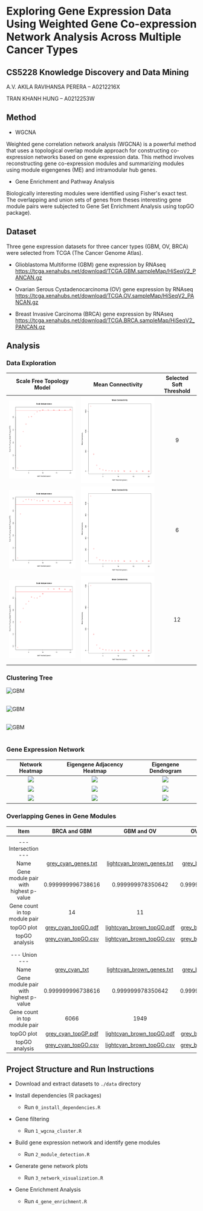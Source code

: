 # Exploring Gene Expression Data Using Weighted Gene Co-expression Network Analysis Across Multiple Cancer Types

## CS5228 Knowledge Discovery and Data Mining
A.V. AKILA RAVIHANSA PERERA – A0212216X

TRAN KHANH HUNG – A0212253W


## Method

- WGCNA

Weighted gene correlation network analysis (WGCNA) is a powerful method that uses a topological overlap module approach for constructing co-expression networks based on gene expression data. This method involves reconstructing gene co-expression modules and summarizing modules using module eigengenes (ME) and intramodular hub genes.

- Gene Enrichment and Pathway Analysis

Biologically interesting modules were identified using Fisher's exact test. The overlapping and union sets of genes from theses interesting gene module pairs were 
subjected to Gene Set Enrichment Analysis using topGO package).

## Dataset

Three gene expression datasets for three cancer types (GBM, OV, BRCA) were selected from TCGA (The Cancer Genome Atlas).

 - Glioblastoma Multiforme (GBM) gene expression by RNAseq
 https://tcga.xenahubs.net/download/TCGA.GBM.sampleMap/HiSeqV2_PANCAN.gz
 
 - Ovarian Serous Cystadenocarcinoma (OV) gene expression by RNAseq
 https://tcga.xenahubs.net/download/TCGA.OV.sampleMap/HiSeqV2_PANCAN.gz
 
 - Breast Invasive Carcinoma (BRCA) gene expression by RNAseq
https://tcga.xenahubs.net/download/TCGA.BRCA.sampleMap/HiSeqV2_PANCAN.gz


## Analysis

###  Data Exploration 

Scale Free Topology Model       |  Mean Connectivity      | Selected Soft Threshold
:-------------------------:|:-------------------------:|:-------------------------:
![](results/2_SFTM_Fit_GBM.png)  |  ![](results/2_Mean_Connectivity_GBM.png) | 9
![](results/2_SFTM_Fit_OV.png)  |  ![](results/2_Mean_Connectivity_OV.png) | 6
![](results/2_SFTM_Fit_BRCA.png)  |  ![](results/2_Mean_Connectivity_BRCA.png) | 12


### Clustering Tree

![GBM](results/2_Clustering_Tree_GBM.png)
<br/><br/>

![GBM](results/2_Clustering_Tree_OV.png)
<br/><br/>

![GBM](results/2_Clustering_Tree_BRCA.png)
<br/><br/>

### Gene Expression Network

Network Heatmap       |      Eigengene Adjacency Heatmap      |      Eigengene Dendrogram
:-------------------------:|:-------------------------:|:-------------------------:
![](results/3_Network_heatmap_GBM.png) |  ![](results/3_Eigengene_heatmap_GBM.png)  |  ![](results/3_Eigengene_dendrogram_GBM.png)
![](results/3_Network_heatmap_OV.png) |  ![](results/3_Eigengene_heatmap_OV.png)  |  ![](results/3_Eigengene_dendrogram_OV.png)
![](results/3_Network_heatmap_BRCA.png) |  ![](results/3_Eigengene_heatmap_BRCA.png) |  ![](results/3_Eigengene_dendrogram_BRCA.png)


### Overlapping Genes in Gene Modules

Item                     | BRCA and GBM               |  GBM and OV               | OV and BRCA
:-----------------------:|:-------------------------:|:-------------------------:|:-------------------------:
|||
--- Intersection --- |||
Name | [grey_cyan_genes.txt](results/4_BRCA_GBM_Intersection_P0.999999996738616_grey_cyan_genes.txt) | [lightcyan_brown_genes.txt](results/4_GBM_OV_Intersection_P0.999999978350642_lightcyan_brown_genes.txt) | [grey_black_genes.txt](results/4_OV_BRCA_Intersection_P0.999999999999291_grey_black_genes.txt) 
Gene module pair with highest p-value | 0.999999996738616 | 0.999999978350642 | 0.999999999999291
Gene count in top module pair | 14 | 11 | 35
topGO plot | [grey_cyan_topGO.pdf](results/4_BRCA_GBM_Intersection_grey_cyan_topGOPlot_fullnames.pdf) | [lightcyan_brown_topGO.pdf](results/4_GBM_OV_Intersection_lightcyan_brown_topGOPlot_fullnames.pdf) | [grey_black_topGO.pdf](results/4_OV_BRCA_Intersection_grey_black_topGOPlot_fullnames.pdf)
topGO analysis | [grey_cyan_topGO.csv](results/4_BRCA_GBM_Intersection_grey_cyan_summary_topGO_analysis.csv) | [lightcyan_brown_topGO.csv](results/results/4_GBM_OV_Intersection_lightcyan_brown_summary_topGO_analysis.csv) | [grey_black_topGO.csv](results/4_OV_BRCA_Intersection_grey_black_summary_topGO_analysis.csv)
|||
|||
--- Union --- |||
Name | [grey_cyan_txt](results/4_BRCA_GBM_Union_P0.999999996738616_grey_cyan_genes.txt) | [lightcyan_brown_genes.txt](results/4_GBM_OV_Union_P0.999999978350642_lightcyan_brown_genes.txt) | [grey_black_genes.txt](results/4_OV_BRCA_Union_P0.999999999999291_grey_black_genes.txt)
Gene module pair with highest p-value | 0.999999996738616 | 0.999999978350642 | 0.999999999999291
Gene count in top module pair | 6066 | 1949 | 3262
topGO plot | [grey_cyan_topGP.pdf](results/4_BRCA_GBM_Union_grey_cyan_topGOPlot_fullnames.pdf) | [lightcyan_brown_topGO.pdf](results/4_GBM_OV_Union_lightcyan_brown_topGOPlot_fullnames.pdf) | [grey_black_topGO.pdf](results/4_OV_BRCA_Union_grey_black_topGOPlot_fullnames.pdf)
topGO analysis | [grey_cyan_topGO.csv](results/4_BRCA_GBM_Union_grey_cyan_summary_topGO_analysis.csv) | [lightcyan_brown_topGO.csv](results/4_GBM_OV_Union_lightcyan_brown_summary_topGO_analysis.csv) | [grey_black_topGO.csv](results/4_OV_BRCA_Union_grey_black_summary_topGO_analysis.csv)


## Project Structure and Run Instructions

 - Download and extract datasets to `./data` directory
 - Install dependencies (R packages)
    - Run `0_install_dependencies.R`
    
 - Gene filtering
    - Run `1_wgcna_cluster.R`
    
 - Build gene expression network and identify gene modules
    - Run `2_module_detection.R`
    
 - Generate gene network plots 
    - Run `3_network_visualization.R`

 - Gene Enrichment Analysis
    - Run `4_gene_enrichment.R`
    
